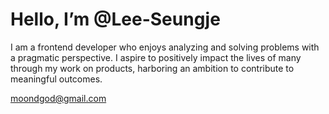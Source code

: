 # Hello, I’m @Lee-Seungje
I am a frontend developer who enjoys analyzing and solving problems with a pragmatic perspective. I aspire to positively impact the lives of many through my work on products, harboring an ambition to contribute to meaningful outcomes.

moondgod@gmail.com
